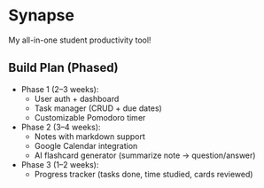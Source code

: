 # Synapse

My all-in-one student productivity tool!

## Build Plan (Phased)

- Phase 1 (2–3 weeks):
    - User auth + dashboard
    - Task manager (CRUD + due dates)
    - Customizable Pomodoro timer
- Phase 2 (3–4 weeks):
    - Notes with markdown support
    - Google Calendar integration
    - AI flashcard generator (summarize note -> question/answer)
- Phase 3 (1–2 weeks):
    - Progress tracker (tasks done, time studied, cards reviewed)
